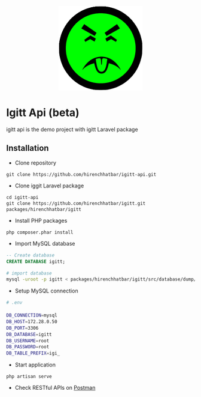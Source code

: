 <p align="center">
    <img src="docs/logo.png" alt="igitt logo">
</p>

# Igitt Api (beta)

igitt api is the demo project with igitt Laravel package

## Installation

- Clone repository
```
git clone https://github.com/hirenchhatbar/igitt-api.git
```
- Clone iggit Laravel package
```
cd igitt-api
git clone https://github.com/hirenchhatbar/igitt.git packages/hirenchhatbar/igitt
```
- Install PHP packages
```
php composer.phar install
```
- Import MySQL database
```sql
-- Create database
CREATE DATABASE igitt;
```

```sh
# import database
mysql -uroot -p igitt < packages/hirenchhatbar/igitt/src/database/dump/igitt.sql
```
- Setup MySQL connection
```sh
# .env

DB_CONNECTION=mysql
DB_HOST=172.28.0.50
DB_PORT=3306
DB_DATABASE=igitt
DB_USERNAME=root
DB_PASSWORD=root
DB_TABLE_PREFIX=igi_
```
- Start application
```
php artisan serve
```
- Check RESTful APIs on [Postman](https://www.postman.com/hirenchhatbar/workspace/igitt)